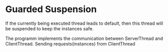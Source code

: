 # Guarded Suspension
If the currently being executed thread leads to default, then this thread will be suspended to keep the instances safe.

The programm implements the communication between ServerThread and ClientThread. Sending requests(instances) from ClientThread
